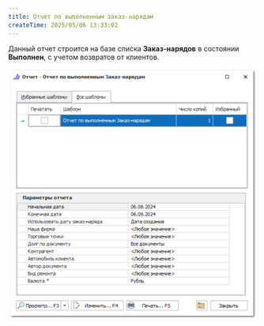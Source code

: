 ```yaml
---
title: Отчет по выполненным заказ-нарядам
createTime: 2025/05/06 13:33:02
---
```

Данный отчет строится на базе списка **Заказ-нарядов** в состоянии **Выполнен**, с учетом возвратов от клиентов.

![](../../../assets/specification/image094.png)



